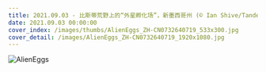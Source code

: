 ```yaml
---
title: 2021.09.03 - 比斯蒂荒野上的“外星孵化场”，新墨西哥州 (© Ian Shive/Tandem Stills + Motion)
date: 2021.09.03 00:00:00
cover_index: /images/thumbs/AlienEggs_ZH-CN0732640719_533x300.jpg
cover_detail: /images/AlienEggs_ZH-CN0732640719_1920x1080.jpg
---
```


![AlienEggs](/images/AlienEggs_ZH-CN0732640719_1920x1080.jpg)
